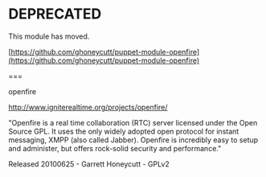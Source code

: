 # DEPRECATED

This module has moved.

[https://github.com/ghoneycutt/puppet-module-openfire](https://github.com/ghoneycutt/puppet-module-openfire)


===

openfire

http://www.igniterealtime.org/projects/openfire/

"Openfire is a real time collaboration (RTC) server licensed under the Open Source GPL.
It uses the only widely adopted open protocol for instant messaging, XMPP (also called
Jabber). Openfire is incredibly easy to setup and administer, but offers rock-solid
security and performance."

Released 20100625 - Garrett Honeycutt - GPLv2
